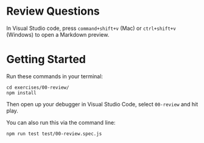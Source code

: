 # Review Questions

In Visual Studio code, press `command+shift+v` (Mac) or `ctrl+shift+v` (Windows) to open a Markdown preview.

# Getting Started

Run these commands in your terminal:

```
cd exercises/00-review/
npm install
```

Then open up your debugger in Visual Studio Code, select `00-review` and hit play.

You can also run this via the command line:

```
npm run test test/00-review.spec.js
```

